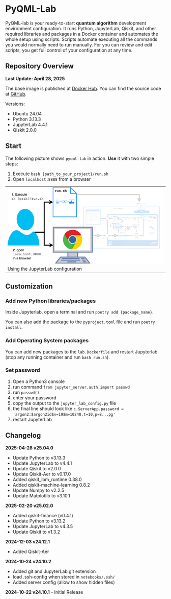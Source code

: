

# PyQML-Lab


PyQML-lab is your ready-to-start **quantum algorithm** development environment configuration.
It runs Python, JupyterLab, Qiskit, and other required libraries and packages in a Docker container and automates the whole setup using scripts.
Scripts automate executing all the commands you would normally need to run manually.
For you can review and edit scripts, you get full control of your configuration at any time.




## Repository Overview

**Last Update: April 28, 2025**

The base image is published at [Docker Hub](https://hub.docker.com/r/pyqml/lab).
You can find the source code at [GitHub](https://github.com/quantum-machine-learning/pyqml-lab).


Versions:

- Ubuntu 24.04
- Python 3.13.3
- JupyterLab 4.4.1
- Qiskit 2.0.0


## Start


The following picture shows `pyqml-lab` in action. **Use** it with two simple steps:

1. Execute `bash {path_to_your_project}/run.sh`
1. Open `localhost:8888` from a browser

<table class="image">
<tr><td><img src="config_use.png" width="600"></td></tr>
<tr><td class="caption" >Using the JupyterLab configuration</td></tr>
</table>

## Customization

### Add new Python libraries/packages

Inside Jupyterlab, open a terminal and run `poetry add {package_name}`.

You can also add the package to the `pyproject.toml` file and run `poetry install`.

### Add Operating System packages

You can add new packages to the `lab.Dockerfile` and restart Jupyterlab (stop any running container and run `bash run.sh`).

### Set password

1. Open a Python3 console
1. run command `from jupyter_server.auth import passwd`
1. run `passwd()`
1. enter your password
1. copy the output to the `jupyter_lab_config.py` file
1. the final line should look like `c.ServerApp.password = 'argon2:$argon2id$v=19$m=10240,t=10,p=8...pg'`
1. restart JupyterLab

## Changelog

**2025-04-28 v25.04.0**
- Update Python to v3.13.3
- Update JupyterLab to v4.4.1
- Update Qiskit to v2.0.0
- Update Qiskit-Aer to v0.17.0
- Added qiskit_ibm_runtime 0.38.0
- Added qiskit-machine-learning 0.8.2
- Update Numpy to v2.2.5
- Update Matplotlib to v3.10.1


**2025-02-20 v25.02.0**
- Added qiskit-finance (v0.4.1)
- Update Python to v3.13.2
- Update JupyterLab to v4.3.5
- Update Qiskit to v1.3.2


**2024-12-03 v24.12.1**
- Added Qiskit-Aer


**2024-10-24 v24.10.2**
- Added git and JupyterLab git extension
- load .ssh-config when stored in `notebooks/.ssh/`
- Added server config (allow to show hidden files)

**2024-10-22 v24.10.1** - Initial Release 